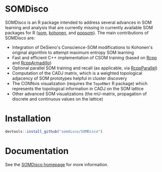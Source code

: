 # SOMDisco

SOMDisco is an R package intended to address several advances in SOM learning and analysis that are currently missing in currently available SOM packages for R ([som](https://cran.r-project.org/web/packages/som/), [kohonen](https://cran.r-project.org/web/packages/kohonen/), and [popsom](https://cran.r-project.org/web/packages/popsom/index.html)).  The main contributions of SOMDisco are: 

+ Integration of DeSieno's Conscience-SOM modifications to Kohonen's original algorithm to attempt maximum entropy SOM learning
+ Fast and efficient C++ implementation of CSOM training (based on [Rcpp](https://cran.r-project.org/web/packages/Rcpp/index.html) and [RcppArmadillo](https://cran.r-project.org/web/packages/RcppArmadillo/index.html))
+ Optional parallel SOM training and recall (as applicable, via [RcppParallel](https://cran.r-project.org/web/packages/RcppParallel/index.html))
+ Computation of the CADJ matrix, which is a weighted topological adjacency of SOM prototypes helpful in cluster discovery
+ The CONNvis visualization (requires the `TopoRNet` R package) which represents the topological information in CADJ on the SOM lattice
+ Other advanced SOM visualizations (the mU-matrix, propagation of discrete and continuous values on the lattice)

# Installation

```r
devtools::install_github("somdisco/SOMDisco")
```

# Documentation

See the [SOMDisco homepage](https://somdisco.github.io/SOMDisco/output/index.html) for more information.
